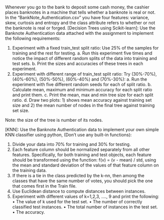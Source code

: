 Whenever you go to the bank to deposit some cash money, the cashier places
banknotes in a machine that tells whether a banknote is real or not. In the
“BankNote_Authentication.csv” you have four features: variance, skew, curtosis
and entropy and the class attribute refers to whether or not the banknote is real
or forged.
[Decision Trees using Scikit-learn]:
Use the Banknote Authentication data attached with the assignment to
implement the following requirements:
1. Experiment with a fixed train_test split ratio: Use 25% of the samples for
training and the rest for testing.
a. Run this experiment five times and notice the impact of different
random splits of the data into training and test sets.
b. Print the sizes and accuracies of these trees in each experiment.
2. Experiment with different range of train_test split ratio: Try (30%-70%),
(40%-60%), (50%-50%), (60%-40%) and (70%-30%):
a. Run the experiment with five different random seeds for each of
split ratio.
b. Calculate mean, maximum and minimum accuracy for each split
ratio and print them.
c. Print the mean, max and min tree size for each split ratio.
d. Draw two plots: 1) shows mean accuracy against training set size
and 2) the mean number of nodes in the final tree against training
set size.

Note: the size of the tree is number of its nodes.

[KNN]:
Use the Banknote Authentication data to implement your own simple KNN
classifier using python, (Don’t use any built-in functions):
1. Divide your data into 70% for training and 30% for testing.
2. Each feature column should be normalized separately from all other
features. Specifically, for both training and test objects, each feature
should be transformed using the function: f(v) = (v - mean) / std, using the
mean and standard deviation of the values of that feature column on the
training data.
3. If there is a tie in the class predicted by the k-nn, then among the classes
that have the same number of votes, you should pick the one that comes
first in the Train file.
4. Use Euclidean distance to compute distances between instances.
5. Experiment with different values of k=1,2,3, ...., 9 and print the following:
• The value of k used for the test set.
• The number of correctly classified test instances.
• The total number of instances in the test set. • The accuracy.

